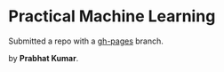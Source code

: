 # Practical Machine Learning
Submitted a repo with a [gh-pages](https://github.com/4979/practical-machine-learning/tree/gh-pages) branch.

by **Prabhat Kumar**.
